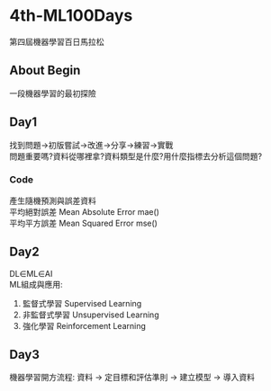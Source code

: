 # 4th-ML100Days
第四屆機器學習百日馬拉松

## About Begin
一段機器學習的最初探險

## Day1
找到問題->初版嘗試->改進->分享->練習->實戰  
問題重要嗎?資料從哪裡拿?資料類型是什麼?用什麼指標去分析這個問題?
### Code
產生隨機預測與誤差資料  
平均絕對誤差 Mean Absolute Error mae()  
平均平方誤差 Mean Squared Error mse()

## Day2
DL∈ML∈AI  
ML組成與應用:  
1. 監督式學習 Supervised Learning
2. 非監督式學習 Unsupervised Learning
3. 強化學習 Reinforcement Learning

## Day3
機器學習開方流程: 資料 -> 定目標和評估準則 -> 建立模型 -> 導入資料  
